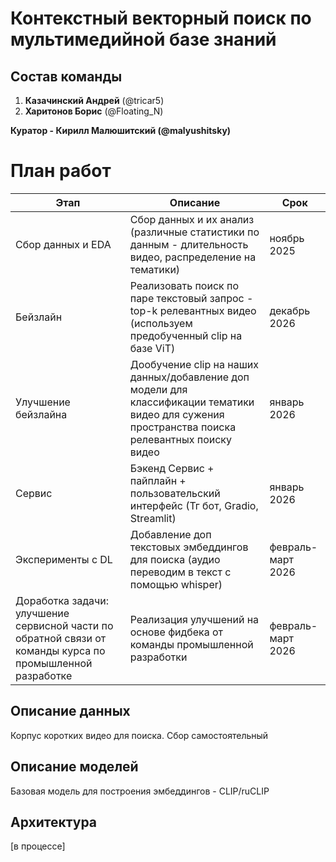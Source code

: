 # Контекстный векторный поиск по мультимедийной базе знаний

## Состав команды

1. **Казачинский Андрей** (@tricar5)
2. **Харитонов Борис** (@Floating_N)

**Куратор - Кирилл Малюшитский (@malyushitsky)**

# План работ

| Этап                                                                                                      | Описание                                                                                                                                        | Срок              | 
|-----------------------------------------------------------------------------------------------------------|-------------------------------------------------------------------------------------------------------------------------------------------------|-------------------|
| Сбор данных и EDA                                                                                         | Сбор данных и их анализ (различные статистики по данным - длительность видео, распределение на тематики)                                        | ноябрь 2025       |
| Бейзлайн                                                                                                  | Реализовать поиск по паре текстовый запрос - top-k релевантных видео (используем предобученный clip на базе ViT)                                | декабрь 2026      | 
| Улучшение бейзлайна                                                                                       | Дообучение clip на наших данных/добавление доп модели для классификации тематики видео для сужения пространства поиска релевантных поиску видео | январь 2026       | 
| Сервис                                                                                                    | Бэкенд Сервис + пайплайн + пользовательский интерфейс (Тг бот, Gradio, Streamlit)                                                               | январь 2026       |
| Эксперименты с DL                                                                                         | Добавление доп текстовых эмбеддингов для поиска (аудио переводим в текст с помощью whisper)                                                     | февраль-март 2026 |
| Доработка задачи: улучшение сервисной части по обратной связи от команды курса по промышленной разработке | Реализация улучшений на основе фидбека от команды промышленной разработки                                                                       | февраль-март 2026 | 

## Описание данных

Корпус коротких видео для поиска. Сбор самостоятельный

## Описание моделей

Базовая модель для построения эмбеддингов - CLIP/ruCLIP

## Архитектура

[в процессе]

